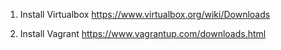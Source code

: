 1. Install Virtualbox
https://www.virtualbox.org/wiki/Downloads

2. Install Vagrant
https://www.vagrantup.com/downloads.html
